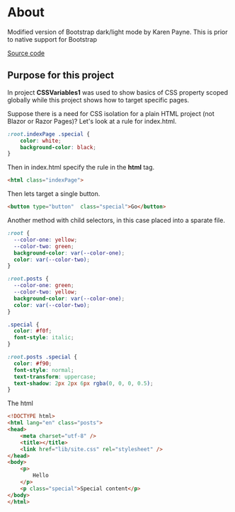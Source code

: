 ﻿# About

Modified version of Bootstrap dark/light mode by Karen Payne. This is prior to native support for Bootstrap

[Source code](https://github.com/GoogleChromeLabs/dark-mode-toggle/tree/main)

## Purpose for this project

In project **CSSVariables1** was used to show basics of CSS property scoped globally while this project shows how to target specific pages.

Suppose there is a need for CSS isolation for a plain HTML project (not Blazor or Razor Pages)? Let's look at a rule for index.html.

```css
:root.indexPage .special {
    color: white;
    background-color: black;
}
```

Then in index.html specify the rule in the **html** tag.

```html
<html class="indexPage">
```

Then lets target a single button.

```html
<button type="button"  class="special">Go</button>
```

Another method with child selectors, in this case placed into a sparate file.

```css
:root {
  --color-one: yellow;
  --color-two: green;
  background-color: var(--color-one);
  color: var(--color-two);
}

:root.posts {
  --color-one: green;
  --color-two: yellow;
  background-color: var(--color-one);
  color: var(--color-two);
}

.special {
  color: #f0f;
  font-style: italic;
}

:root.posts .special {
  color: #f90;
  font-style: normal;
  text-transform: uppercase;
  text-shadow: 2px 2px 6px rgba(0, 0, 0, 0.5);
}
```

The html

```html
<!DOCTYPE html>
<html lang="en" class="posts">
<head>
    <meta charset="utf-8" />
    <title></title>
    <link href="lib/site.css" rel="stylesheet" />
</head>
<body>
    <p>
        Hello
    </p>
    <p class="special">Special content</p>
</body>
</html>
```
